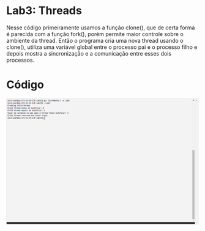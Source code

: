 # Lab3: Threads

Nesse código primeiramente usamos a função clone(), que de certa forma é parecida com a função fork(), porém permite maior controle sobre o ambiente da thread. Então o programa cria uma nova thread usando o clone(), utiliza uma variável global entre o processo pai e o processo filho e depois mostra a sincronização e a comunicação entre esses dois processos.

# Código

![Texto Alternativo](https://github.com/Neto-Sciamarelli/SO/blob/main/Lab3/Imagem3.PNG)
